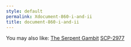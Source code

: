 ```yaml
---
style: default
permalink: Xdocument-860-i-and-ii
title: document-860-i-and-ii
---
```

You may also like:
[The Serpent Gambit](http://scp-wiki.net/the-serpent-gambit)
[SCP-2977](http://scp-wiki.net/scp-2977)
